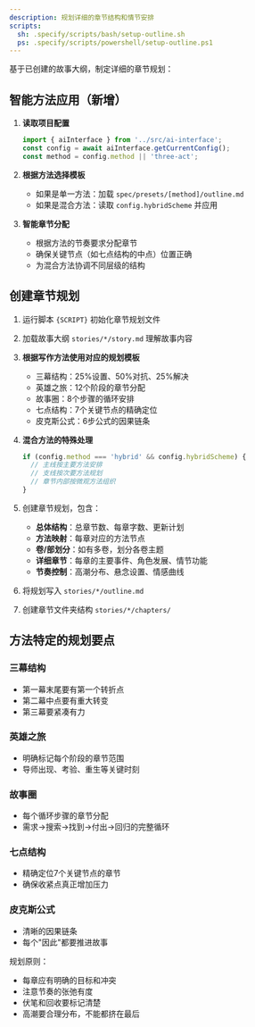 ```yaml
---
description: 规划详细的章节结构和情节安排
scripts:
  sh: .specify/scripts/bash/setup-outline.sh
  ps: .specify/scripts/powershell/setup-outline.ps1
---
```


基于已创建的故事大纲，制定详细的章节规划：

## 智能方法应用（新增）

1. **读取项目配置**
   ```javascript
   import { aiInterface } from '../src/ai-interface';
   const config = await aiInterface.getCurrentConfig();
   const method = config.method || 'three-act';
   ```

2. **根据方法选择模板**
   - 如果是单一方法：加载 `spec/presets/[method]/outline.md`
   - 如果是混合方法：读取 `config.hybridScheme` 并应用

3. **智能章节分配**
   - 根据方法的节奏要求分配章节
   - 确保关键节点（如七点结构的中点）位置正确
   - 为混合方法协调不同层级的结构

## 创建章节规划

1. 运行脚本 `{SCRIPT}` 初始化章节规划文件

2. 加载故事大纲 `stories/*/story.md` 理解故事内容

3. **根据写作方法使用对应的规划模板**
   - 三幕结构：25%设置、50%对抗、25%解决
   - 英雄之旅：12个阶段的章节分配
   - 故事圈：8个步骤的循环安排
   - 七点结构：7个关键节点的精确定位
   - 皮克斯公式：6步公式的因果链条

4. **混合方法的特殊处理**
   ```javascript
   if (config.method === 'hybrid' && config.hybridScheme) {
     // 主线按主要方法安排
     // 支线按次要方法规划
     // 章节内部按微观方法组织
   }
   ```

5. 创建章节规划，包含：
   - **总体结构**：总章节数、每章字数、更新计划
   - **方法映射**：每章对应的方法节点
   - **卷/部划分**：如有多卷，划分各卷主题
   - **详细章节**：每章的主要事件、角色发展、情节功能
   - **节奏控制**：高潮分布、悬念设置、情感曲线

6. 将规划写入 `stories/*/outline.md`

7. 创建章节文件夹结构 `stories/*/chapters/`

## 方法特定的规划要点

### 三幕结构
- 第一幕末尾要有第一个转折点
- 第二幕中点要有重大转变
- 第三幕要紧凑有力

### 英雄之旅
- 明确标记每个阶段的章节范围
- 导师出现、考验、重生等关键时刻

### 故事圈
- 每个循环步骤的章节分配
- 需求→搜索→找到→付出→回归的完整循环

### 七点结构
- 精确定位7个关键节点的章节
- 确保收紧点真正增加压力

### 皮克斯公式
- 清晰的因果链条
- 每个"因此"都要推进故事

规划原则：
- 每章应有明确的目标和冲突
- 注意节奏的张弛有度
- 伏笔和回收要标记清楚
- 高潮要合理分布，不能都挤在最后